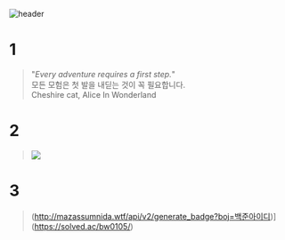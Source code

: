 ![header](https://capsule-render.vercel.app/api?type=Waving&color=5958dd&height=300&section=header&text=🐈‍⬛%20&fontSize=90)

# 1

> "*Every adventure requires a first step.*"  
> 모든 모험은 첫 발을 내딛는 것이 꼭 필요합니다.  
> Cheshire cat, Alice In Wonderland 

# 2 

> <img src="https://img.shields.io/badge/Switf-F05138?style=for-the-badge&logo=Swift&logoColor=white">

# 3

> (http://mazassumnida.wtf/api/v2/generate_badge?boj=백준아이디)](https://solved.ac/bw0105/)
